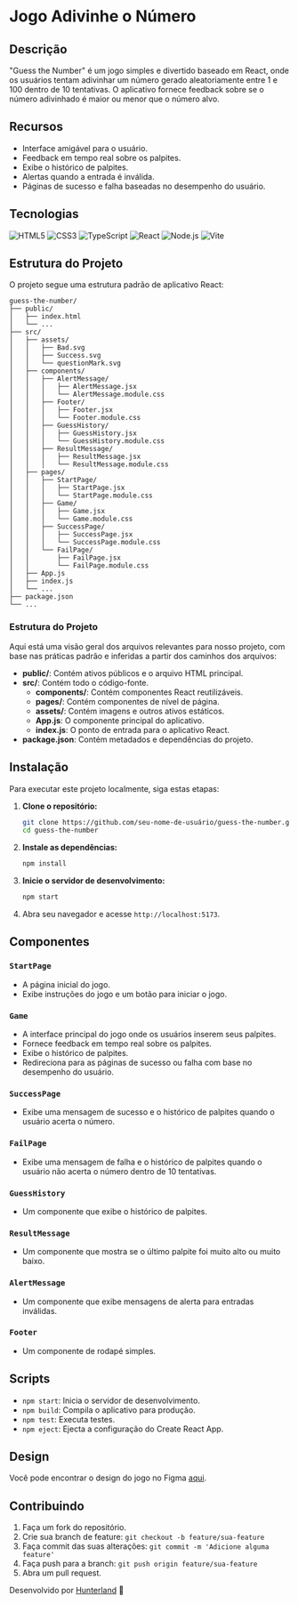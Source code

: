 # Jogo Adivinhe o Número

## Descrição
"Guess the Number" é um jogo simples e divertido baseado em React, onde os usuários tentam adivinhar um número gerado aleatoriamente entre 1 e 100 dentro de 10 tentativas. O aplicativo fornece feedback sobre se o número adivinhado é maior ou menor que o número alvo.

## Recursos
- Interface amigável para o usuário.
- Feedback em tempo real sobre os palpites.
- Exibe o histórico de palpites.
- Alertas quando a entrada é inválida.
- Páginas de sucesso e falha baseadas no desempenho do usuário.

## Tecnologias

<p>
  <img src="https://img.shields.io/badge/HTML5-E34F26?style=for-the-badge&logo=html5&logoColor=white" alt="HTML5"/>
  <img src="https://img.shields.io/badge/CSS3-1572B6?style=for-the-badge&logo=css3&logoColor=white" alt="CSS3"/>
  <img src="https://img.shields.io/badge/TypeScript-3178C6?style=for-the-badge&logo=typescript&logoColor=white" alt="TypeScript"/>
  <img src="https://img.shields.io/badge/React-61DAFB?style=for-the-badge&logo=react&logoColor=white" alt="React"/>
  <img src="https://img.shields.io/badge/Node.js-339933?style=for-the-badge&logo=node.js&logoColor=white" alt="Node.js"/>
  <img src="https://img.shields.io/badge/Vite-646CFF?style=for-the-badge&logo=vite&logoColor=white" alt="Vite"/>
</p>



## Estrutura do Projeto
O projeto segue uma estrutura padrão de aplicativo React:

```
guess-the-number/
├── public/
│   ├── index.html
│   └── ...
├── src/
│   ├── assets/
│   │   ├── Bad.svg
│   │   ├── Success.svg
│   │   └── questionMark.svg
│   ├── components/
│   │   ├── AlertMessage/
│   │   │   ├── AlertMessage.jsx
│   │   │   └── AlertMessage.module.css
│   │   ├── Footer/
│   │   │   ├── Footer.jsx
│   │   │   └── Footer.module.css
│   │   ├── GuessHistory/
│   │   │   ├── GuessHistory.jsx
│   │   │   └── GuessHistory.module.css
│   │   ├── ResultMessage/
│   │   │   ├── ResultMessage.jsx
│   │   │   └── ResultMessage.module.css
│   ├── pages/
│   │   ├── StartPage/
│   │   │   ├── StartPage.jsx
│   │   │   └── StartPage.module.css
│   │   ├── Game/
│   │   │   ├── Game.jsx
│   │   │   └── Game.module.css
│   │   ├── SuccessPage/
│   │   │   ├── SuccessPage.jsx
│   │   │   └── SuccessPage.module.css
│   │   └── FailPage/
│   │       ├── FailPage.jsx
│   │       └── FailPage.module.css
│   ├── App.js
│   ├── index.js
│   └── ...
├── package.json
└── ...
```

### Estrutura do Projeto

Aqui está uma visão geral dos arquivos relevantes para nosso projeto, com base nas práticas padrão e inferidas a partir dos caminhos dos arquivos:

- **public/**: Contém ativos públicos e o arquivo HTML principal.
- **src/**: Contém todo o código-fonte.
  - **components/**: Contém componentes React reutilizáveis.
  - **pages/**: Contém componentes de nível de página.
  - **assets/**: Contém imagens e outros ativos estáticos.
  - **App.js**: O componente principal do aplicativo.
  - **index.js**: O ponto de entrada para o aplicativo React.
- **package.json**: Contém metadados e dependências do projeto.


## Instalação

Para executar este projeto localmente, siga estas etapas:

1. **Clone o repositório:**
   ```sh
   git clone https://github.com/seu-nome-de-usuário/guess-the-number.git
   cd guess-the-number
   ```

2. **Instale as dependências:**
   ```sh
   npm install
   ```

3. **Inicie o servidor de desenvolvimento:**
   ```sh
   npm start
   ```

4. Abra seu navegador e acesse `http://localhost:5173`.

   

## Componentes

### `StartPage`
- A página inicial do jogo.
- Exibe instruções do jogo e um botão para iniciar o jogo.

### `Game`
- A interface principal do jogo onde os usuários inserem seus palpites.
- Fornece feedback em tempo real sobre os palpites.
- Exibe o histórico de palpites.
- Redireciona para as páginas de sucesso ou falha com base no desempenho do usuário.

### `SuccessPage`
- Exibe uma mensagem de sucesso e o histórico de palpites quando o usuário acerta o número.

### `FailPage`
- Exibe uma mensagem de falha e o histórico de palpites quando o usuário não acerta o número dentro de 10 tentativas.

### `GuessHistory`
- Um componente que exibe o histórico de palpites.

### `ResultMessage`
- Um componente que mostra se o último palpite foi muito alto ou muito baixo.

### `AlertMessage`
- Um componente que exibe mensagens de alerta para entradas inválidas.

### `Footer`
- Um componente de rodapé simples.

## Scripts

- `npm start`: Inicia o servidor de desenvolvimento.
- `npm build`: Compila o aplicativo para produção.
- `npm test`: Executa testes.
- `npm eject`: Ejecta a configuração do Create React App.


## Design

Você pode encontrar o design do jogo no Figma [aqui](https://www.figma.com/design/OAvs5QHH2ASMmK4bgYy8b3/Jogo-Advinha-n%C3%BAmeros---React?node-id=10-2&t=6QAiGF9lRYD3APGn-1).


## Contribuindo

1. Faça um fork do repositório.
2. Crie sua branch de feature: `git checkout -b feature/sua-feature`
3. Faça commit das suas alterações: `git commit -m 'Adicione alguma feature'`
4. Faça push para a branch: `git push origin feature/sua-feature`
5. Abra um pull request.



Desenvolvido por [Hunterland](https://linkedin.com/in/alan-barroncas) 🚀
